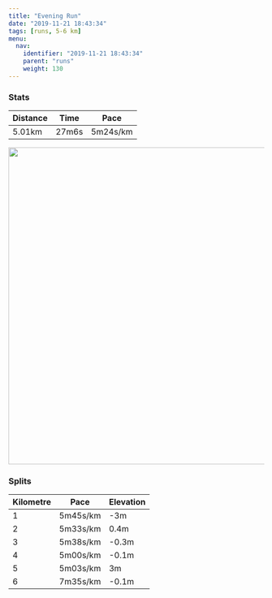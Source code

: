```yaml
---
title: "Evening Run"
date: "2019-11-21 18:43:34"
tags: [runs, 5-6 km]
menu:
  nav:
    identifier: "2019-11-21 18:43:34"
    parent: "runs"
    weight: 130
---
```


### Stats

| Distance | Time | Pace |
|----------|------|------|
|5.01km|27m6s|5m24s/km|

<img src='https://maps.googleapis.com/maps/api/staticmap?maptype=terrain&path=enc:mljeIplyLH]TOHBNNb@RNNPXHt@J~ACdBOtBA~@PlA?n@CPGPAdAE^JFF`@BDl@N|@Ht@f@b@j@l@`BZfANX`EfGLf@RTJNVx@bAdBzAvEZpAPj@T~@N|@f@hBz@lFT|BZbBZnCTdCdAjIDv@L|@@b@ELWFCAGo@IkAB@@D\|BFdA?rAFX@ZCrACT?xABr@CzADvBEbACpAD~@GtFL|CG`@Cx@Kp@?NCDOPGf@@XGlC?f@Q|BIl@Ab@c@~IEpA?pCBjDHfCO}CEkC@iF@w@l@kHAe@JcA@gADS?gAJaABo@FQ\g@JYAw@OkBBo@JYA{AGiAAkCCu@?_ACo@LwE?o@IcCF_@@gAU}GM{ANfBFNPCBGGs@WqBMg@OeAYuAOc@ESG}@k@kDOuASy@c@qDEOKqAWqAS{A[kAIg@i@sBKg@k@wAUaAOW[mAy@kEGKOCCCISQWIGYa@q@o@a@i@_B_Dq@}BQa@S]QSUMc@IS?QAU?i@MCGIe@KM@IK_A?w@H_@?YFa@EgBNqCOgA?_@Ea@?KKk@Qm@_@Sg@w@E?IE&key=AIzaSyBPVQ_iynBzLujdhfLzy8Z-5zczbktE55k&size=800x800&scale=2&markers=color:yellow|label:S|53.47031,-2.26521&markers=color:green|label:F|53.470330000000004,-2.26501' width='625' />

### Splits

| Kilometre | Pace | Elevation |
|------|------|-----------|
|1|5m45s/km|-3m|
|2|5m33s/km|0.4m|
|3|5m38s/km|-0.3m|
|4|5m00s/km|-0.1m|
|5|5m03s/km|3m|
|6|7m35s/km|-0.1m|
